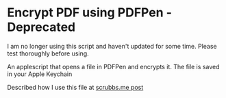 Encrypt PDF using PDFPen - Deprecated
=====================================

I am no longer using this script and haven't updated for some time. Please test thoroughly before using.

An applescript that opens a file in PDFPen and encrypts it. The file is saved in your Apple Keychain

Described how I use this file at [scrubbs.me post](http://www.scrubbs.me/my-notes-blog/2012/12/16/update-to-automatically-encrypting-pdf-with-pdfpen-via-applescript-and-hazel)
